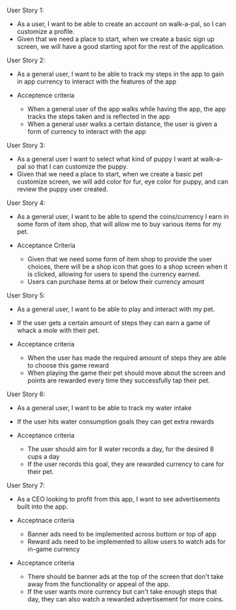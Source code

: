 User Story 1:
- As a user, I want to be able to create an account on walk-a-pal, so I can customize a profile.
- Given that we need a place to start, when we create a basic sign up screen, we will have a good starting spot for the rest of the application.

User Story 2:
- As a general user, I want to be able to track my steps in the app to gain in app currency to interact with the features of the app
  
- Acceptence criteria
  - When a general user of the app walks while having the app, the app tracks the steps taken and is reflected in the app
  - When a general user walks a certain distance, the user is given a form of currency to interact with the app

User Story 3:
- As a general user I want to select what kind of puppy I want at walk-a-pal so that I can customize the puppy.
- Given that we need a place to start, when we create a basic pet customize screen, we will add color for fur, eye color for puppy, and can review the puppy user created.

User Story 4: 
- As a general user, I want to be able to spend the coins/currency I earn in some form of item shop, that will allow me to buy various items for my pet.

- Acceptance Criteria
  - Given that we need some form of item shop to provide the user choices, there will be a shop icon that goes to a shop screen when it is clicked, allowing for users to spend the currency earned.
  - Users can purchase items at or below their currency amount

User Story 5:
- As a general user, I want to be able to play and interact with my pet.
- If the user gets a certain amount of steps they can earn a game of whack a mole with their pet. 

- Acceptance criteria
  - When the user has made the required amount of steps they are able to choose this game reward
  - When playing the game their pet should move about the screen and points are rewarded every time they successfully tap their pet.
 
User Story 6:
- As a general user, I want to be able to track my water intake
- If the user hits water consumption goals they can get extra rewards

- Acceptance criteria
  - The user should aim for 8 water records a day, for the desired 8 cups a day
  - If the user records this goal, they are rewarded currency to care for their pet.
 
User Story 7:
- As a CEO looking to profit from this app, I want to see advertisements built into the app.

- Acceptnace criteria
  - Banner ads need to be implemented across bottom or top of app
  - Reward ads need to be implemented to allow users to watch ads for in-game currency

- Acceptance criteria
  - There should be banner ads at the top of the screen that don't take away from the functionality or appeal of the app. 
  - If the user wants more currency but can't take enough steps that day, they can also watch a rewarded advertisement for more coins. 

  
